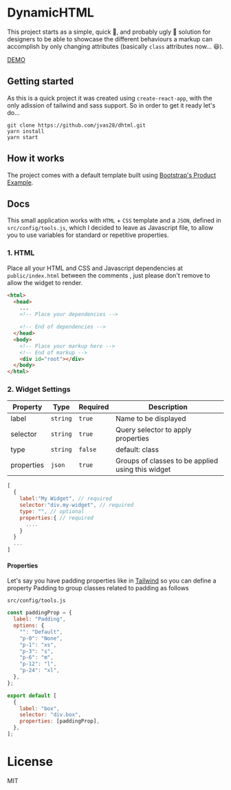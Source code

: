# DynamicHTML

This project starts as a simple, quick :rocket:, and probably ugly :poop: solution for designers to be able to showcase the different behaviours a markup can accomplish by only changing attributes (basically `class` attributes now... :laughing:).

[DEMO](https://jvas28.github.io/dhtml/)

## Getting started

As this is a quick project it was created using `create-react-app`, with the only adission of tailwind and sass support. So in order to get it ready let's do...

```shell
git clone https://github.com/jvas28/dhtml.git
yarn install
yarn start
```

## How it works

The project comes with a default template built using [Bootstrap's Product Example](https://getbootstrap.com/docs/4.4/examples/product/).

## Docs

This small application works with `HTML` + `CSS` template and a `JSON`, defined in `src/config/tools.js`, which I decided to leave as Javascript file, to allow you to use variables for standard or repetitive properties.

### 1. HTML

Place all your HTML and CSS and Javascript dependencies at `public/index.html` between the comments , just please don't remove to allow the widget to render.

```html
<html>
  <head>
    ...
    <!-- Place your dependencies -->

    <!-- End of dependencies -->
  </head>
  <body>
    <!-- Place your markup here -->
    <!-- End of markup -->
    <div id="root"></div>
  </body>
</html>
```

### 2. Widget Settings

| Property   | Type     | Required | Description                                       |
| ---------- | -------- | -------- | ------------------------------------------------- |
| label      | `string` | `true`   | Name to be displayed                              |
| selector   | `string` | `true`   | Query selector to apply properties                |
| type       | `string` | `false`  | default: class                                    | Not implemented other than class actually...(but planned) |
| properties | `json`   | `true`   | Groups of classes to be applied using this widget |

```javascript
[
  {
    label:"My Widget", // required
    selector:"div.my-widget", // required
    type: "", // optional
    properties:{ // required
      ....
    }
  }
  ...
]

```

#### Properties

Let's say you have padding properties like in [Tailwind](https://tailwindcss.com/) so you can define a property Padding to group classes related to padding as follows

`src/config/tools.js`

```javascript
const paddingProp = {
  label: "Padding",
  options: {
    "": "Default",
    "p-0": "None",
    "p-1": "xs",
    "p-3": "s",
    "p-6": "m",
    "p-12": "l",
    "p-24": "xl",
  },
};

export default [
  {
    label: "box",
    selector: "div.box",
    properties: [paddingProp],
  },
];
```

# License

MIT
